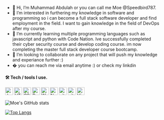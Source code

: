 - 👋 Hi, I’m Muhammad Abdulah or you can call me Moe @Speedbird787.
- 👀 I’m interested in furthering my knowledge in software and programming so i can become a full stack software developer and find employment in the field. I want to gain knowledge in the field of DevOps after my course. 
- 🌱 I’m currently learning multiple programming languages such as javascript and python with Code Nation. Ive successfully completed their cyber security course and develop coding course. im now completing the master full stack developer course bootcamp.
- 💞️ I’m looking to collaborate on any project that will push my knowledge and experiance further :)
- � you can reach me via email anytime :) or check my linkdin 

<!---
Speedbird787/Speedbird787 is a ✨ special ✨ repository because its `README.md` (this file) appears on your GitHub profile.
You can click the Preview link to take a look at your changes.
--->
#### 🛠  Tech / tools I use.


<img src="https://img.shields.io/badge/JavaScript-282C34?logo=javascript&logoColor=F7DF1E" alt="JavaScript logo" title="JavaScript" height="25" /> <img src="https://img.shields.io/badge/HTML5-282C34?logo=html5&logoColor=E34F26" alt="HTML5 logo" title="HTML5" height="25" />
<img src="https://img.shields.io/badge/CSS3-282C34?logo=css3&logoColor=1572B6" alt="CSS3 logo" title="CSS3" height="25" /> <img src="https://img.shields.io/badge/React-20232A?style=for-the-badge&logo=react&logoColor=61DAFB" alt="React logo" title="React" height="25"/>
<img src="https://img.shields.io/badge/Webpack-282C34?logo=webpack&logoColor=8ED5FA" alt="Webpack logo" title="Webpack" height="25" />
<img src="https://img.shields.io/badge/Node.js-282C34?logo=node.js&logoColor=339933" alt="Node.js logo" title="Node.js" height="25" />
<img src="https://img.shields.io/badge/Python-14354C?style=for-the-badge&logo=python&logoColor=white" alt="git logo" title="python" height="25" />
<img src="https://img.shields.io/badge/git-282C34?logo=git&logoColor=F05032" alt="git logo" title="git" height="25" />
<img src="https://img.shields.io/badge/VS%20Code-282C34?logo=visual-studio-code&logoColor=007ACC" alt="Visual Studio Code logo" title="Visual Studio Code" height="25" />
&nbsp;

![Moe's GitHub stats](https://github-readme-stats.vercel.app/api?username=Speedbird787&show_icons=true&&bg_color=40,FFFBBE,F3B7EF)

[![Top Langs](https://github-readme-stats.vercel.app/api/top-langs/?username=Speedbird787&layout=compact)](https://github.com/Speedbird787/github-readme-stats)

